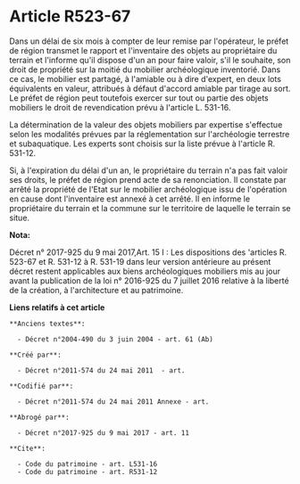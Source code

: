 # Article R523-67

Dans un délai de six mois à compter de leur remise par l'opérateur, le préfet de région transmet le rapport et l'inventaire
des objets au propriétaire du terrain et l'informe qu'il dispose d'un an pour faire valoir, s'il le souhaite, son droit de
propriété sur la moitié du mobilier archéologique inventorié. Dans ce cas, le mobilier est partagé, à l'amiable ou à dire
d'expert, en deux lots équivalents en valeur, attribués à défaut d'accord amiable par tirage au sort. Le préfet de région
peut toutefois exercer sur tout ou partie des objets mobiliers le droit de revendication prévu à l'article L. 531-16. 

La détermination de la valeur des objets mobiliers par expertise s'effectue selon les modalités prévues par la réglementation
sur l'archéologie terrestre et subaquatique. Les experts sont choisis sur la liste prévue à l'article R. 531-12.

Si, à l'expiration du délai d'un an, le propriétaire du terrain n'a pas fait valoir ses droits, le préfet de région prend
acte de sa renonciation. Il constate par arrêté la propriété de l'Etat sur le mobilier archéologique issu de l'opération en
cause dont l'inventaire est annexé à cet arrêté. Il en informe le propriétaire du terrain et la commune sur le territoire de
laquelle le terrain se situe.

**Nota:**

Décret n° 2017-925 du 9 mai 2017,Art. 15 I : Les dispositions des 'articles R. 523-67 et R. 531-12 à R. 531-19 dans leur
version antérieure au présent décret restent applicables aux biens archéologiques mobiliers mis au jour avant la publication
de la loi n° 2016-925 du 7 juillet 2016 relative à la liberté de la création, à l'architecture et au patrimoine.

**Liens relatifs à cet article**

	**Anciens textes**:

	  - Décret n°2004-490 du 3 juin 2004 - art. 61 (Ab)

	**Créé par**:

	  - Décret n°2011-574 du 24 mai 2011  - art.

	**Codifié par**:

	  - Décret n°2011-574 du 24 mai 2011 Annexe - art.

	**Abrogé par**:

	  - Décret n°2017-925 du 9 mai 2017 - art. 11

	**Cite**:

	  - Code du patrimoine - art. L531-16
	  - Code du patrimoine - art. R531-12
